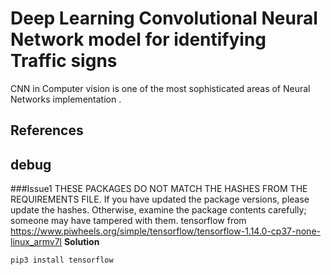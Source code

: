 # Deep Learning Convolutional Neural Network model for identifying Traffic signs 

CNN in Computer vision is one of the most sophisticated areas of Neural Networks implementation . 


## References 

## debug

###Issue1
THESE PACKAGES DO NOT MATCH THE HASHES FROM THE REQUIREMENTS FILE. If you have updated the package versions, please update the hashes. Otherwise, examine the package contents carefully; someone may have tampered with them.
    tensorflow from https://www.piwheels.org/simple/tensorflow/tensorflow-1.14.0-cp37-none-linux_armv7l
**Solution**
```
pip3 install tensorflow
```